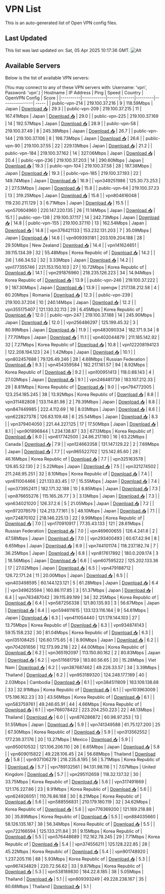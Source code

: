 # VPN List

This is an auto-generated list of Open VPN config files.

## Last Updated

This list was last updated on: Sat, 05 Apr 2025 10:17:36 GMT.
![Alt](https://repobeats.axiom.co/api/embed/186b98318ef1479477931607c1ad7d823f12451f.svg "Repobeats analytics image")

## Available Servers

Below is the list of available VPN servers:

(You may connect to any of these VPN servers with: Username: 'vpn', Password: 'vpn'.)
| Hostname | IP Address | Ping | Speed | Country | OpenVPN Config | Score |
|----------|------------|------|-------|---------|----------------| ----- |
| public-vpn-214 | 219.100.37.216 | 9 | 118.59Mbps | Japan | [Download 📥](./configs/server_0_JP.ovpn) | 29.3 |
| public-vpn-209 | 219.100.37.215 | 11 | 167.41Mbps | Japan | [Download 📥](./configs/server_1_JP.ovpn) | 29.0 |
| public-vpn-225 | 219.100.37.169 | 14 | 192.57Mbps | Japan | [Download 📥](./configs/server_2_JP.ovpn) | 28.9 |
| public-vpn-58 | 219.100.37.49 | 8 | 245.38Mbps | Japan | [Download 📥](./configs/server_3_JP.ovpn) | 26.7 |
| public-vpn-144 | 219.100.37.106 | 8 | 198.73Mbps | Japan | [Download 📥](./configs/server_4_JP.ovpn) | 26.6 |
| public-vpn-90 | 219.100.37.55 | 22 | 229.13Mbps | Japan | [Download 📥](./configs/server_5_JP.ovpn) | 21.2 |
| public-vpn-184 | 219.100.37.162 | 14 | 327.06Mbps | Japan | [Download 📥](./configs/server_6_JP.ovpn) | 20.4 |
| public-vpn-236 | 219.100.37.203 | 14 | 290.60Mbps | Japan | [Download 📥](./configs/server_7_JP.ovpn) | 19.3 |
| public-vpn-104 | 219.100.37.58 | 28 | 187.38Mbps | Japan | [Download 📥](./configs/server_8_JP.ovpn) | 19.3 |
| public-vpn-185 | 219.100.37.193 | 22 | 149.74Mbps | Japan | [Download 📥](./configs/server_9_JP.ovpn) | 16.9 |
| vpn349251986 | 125.30.73.253 | 2 | 27.53Mbps | Japan | [Download 📥](./configs/server_10_JP.ovpn) | 15.8 |
| public-vpn-64 | 219.100.37.23 | 13 | 319.25Mbps | Japan | [Download 📥](./configs/server_11_JP.ovpn) | 15.6 |
| vpn804816048 | 119.230.211.129 | 3 | 6.71Mbps | Japan | [Download 📥](./configs/server_12_JP.ovpn) | 15.5 |
| vpn570604960 | 220.147.220.135 | 26 | 11.14Mbps | Japan | [Download 📥](./configs/server_13_JP.ovpn) | 15.1 |
| public-vpn-138 | 219.100.37.117 | 14 | 242.73Mbps | Japan | [Download 📥](./configs/server_14_JP.ovpn) | 14.8 |
| public-vpn-155 | 219.100.37.110 | 13 | 162.54Mbps | Japan | [Download 📥](./configs/server_15_JP.ovpn) | 14.8 |
| vpn376421133 | 153.232.131.203 | 7 | 35.09Mbps | Japan | [Download 📥](./configs/server_16_JP.ovpn) | 14.6 |
| vpn909393181 | 203.109.204.188 | 28 | 29.50Mbps | New Zealand | [Download 📥](./configs/server_17_NZ.ovpn) | 14.4 |
| vpn141624851 | 39.115.134.39 | 32 | 55.48Mbps | Korea Republic of | [Download 📥](./configs/server_18_KR.ovpn) | 14.2 |
| 2i6 | 1.66.34.52 | 32 | 3.33Mbps | Japan | [Download 📥](./configs/server_19_JP.ovpn) | 14.2 |
| vpn177355746 | 221.153.150.103 | 27 | 10.72Mbps | Korea Republic of | [Download 📥](./configs/server_20_KR.ovpn) | 14.1 |
| vpn291876960 | 218.235.126.223 | 34 | 14.94Mbps | Korea Republic of | [Download 📥](./configs/server_21_KR.ovpn) | 13.9 |
| public-vpn-246 | 219.100.37.222 | 9 | 187.30Mbps | Japan | [Download 📥](./configs/server_22_JP.ovpn) | 13.9 |
| opengw | 217.138.212.58 | 4 | 60.20Mbps | Romania | [Download 📥](./configs/server_23_RO.ovpn) | 12.3 |
| public-vpn-239 | 219.100.37.204 | 10 | 240.14Mbps | Japan | [Download 📥](./configs/server_24_JP.ovpn) | 12.2 |
| vpn355175407 | 121.130.32.113 | 29 | 6.45Mbps | Korea Republic of | [Download 📥](./configs/server_25_KR.ovpn) | 12.0 |
| public-vpn-247 | 219.100.37.188 | 14 | 245.90Mbps | Japan | [Download 📥](./configs/server_26_JP.ovpn) | 12.0 |
| vpn256486297 | 125.199.45.32 | 3 | 80.99Mbps | Japan | [Download 📥](./configs/server_27_JP.ovpn) | 11.9 |
| vpn483090334 | 182.171.9.34 | 8 | 77.70Mbps | Japan | [Download 📥](./configs/server_28_JP.ovpn) | 11.1 |
| vpn402044879 | 211.185.142.92 | 32 | 7.27Mbps | Korea Republic of | [Download 📥](./configs/server_29_KR.ovpn) | 10.8 |
| vpn122208194123 | 122.208.194.123 | 24 | 1.42Mbps | Japan | [Download 📥](./configs/server_30_JP.ovpn) | 10.1 |
| vpn802457688 | 79.126.49.246 | 28 | 4.68Mbps | Russian Federation | [Download 📥](./configs/server_31_RU.ovpn) | 9.3 |
| vpn454359584 | 182.217.161.57 | 94 | 8.92Mbps | Korea Republic of | [Download 📥](./configs/server_32_KR.ovpn) | 9.2 |
| vpn100951413 | 118.0.88.143 | 4 | 27.02Mbps | Japan | [Download 📥](./configs/server_33_JP.ovpn) | 9.1 |
| vpn246481739 | 183.107.212.33 | 29 | 8.81Mbps | Korea Republic of | [Download 📥](./configs/server_34_KR.ovpn) | 9.0 |
| vpn794772005 | 123.254.185.245 | 38 | 13.92Mbps | Korea Republic of | [Download 📥](./configs/server_35_KR.ovpn) | 8.8 |
| vpn311482808 | 133.114.81.98 | 2 | 79.39Mbps | Japan | [Download 📥](./configs/server_36_JP.ovpn) | 8.8 |
| vpn847449985 | 222.4.112.69 | 16 | 8.03Mbps | Japan | [Download 📥](./configs/server_37_JP.ovpn) | 8.6 |
| vpn622827378 | 126.83.109.48 | 6 | 25.54Mbps | Japan | [Download 📥](./configs/server_38_JP.ovpn) | 8.3 |
| vpn379404050 | 221.44.227.125 | 17 | 17.50Mbps | Japan | [Download 📥](./configs/server_39_JP.ovpn) | 8.1 |
| vpn901896844 | 1.234.138.87 | 33 | 67.13Mbps | Korea Republic of | [Download 📥](./configs/server_40_KR.ovpn) | 8.0 |
| vpn617742500 | 24.86.217.160 | 16 | 63.22Mbps | Canada | [Download 📥](./configs/server_41_CA.ovpn) | 7.9 |
| vpn124663358 | 131.147.129.22 | 2 | 7.69Mbps | Japan | [Download 📥](./configs/server_42_JP.ovpn) | 7.7 |
| vpn965522702 | 125.142.85.60 | 28 | 46.16Mbps | Korea Republic of | [Download 📥](./configs/server_43_KR.ovpn) | 7.7 |
| vpn325163578 | 126.85.52.130 | 2 | 5.22Mbps | Japan | [Download 📥](./configs/server_44_JP.ovpn) | 7.5 |
| vpn321274502 | 211.248.95.251 | 32 | 8.10Mbps | Korea Republic of | [Download 📥](./configs/server_45_KR.ovpn) | 7.4 |
| vpn611004466 | 221.133.83.45 | 17 | 15.55Mbps | Japan | [Download 📥](./configs/server_46_JP.ovpn) | 7.4 |
| vpn373952411 | 182.171.32.188 | 10 | 8.85Mbps | Japan | [Download 📥](./configs/server_47_JP.ovpn) | 7.3 |
| vpn876655276 | 115.165.26.77 | 3 | 3.13Mbps | Japan | [Download 📥](./configs/server_48_JP.ovpn) | 7.3 |
| vpn634021020 | 126.37.2.6 | 5 | 21.05Mbps | Japan | [Download 📥](./configs/server_49_JP.ovpn) | 7.2 |
| vpn972078579 | 124.213.77.161 | 5 | 48.10Mbps | Japan | [Download 📥](./configs/server_50_JP.ovpn) | 7.1 |
| vpn724870102 | 218.146.225.13 | 22 | 9.99Mbps | Korea Republic of | [Download 📥](./configs/server_51_KR.ovpn) | 7.0 |
| vpn170910917 | 77.35.43.133 | 121 | 28.61Mbps | Russian Federation | [Download 📥](./configs/server_52_RU.ovpn) | 7.0 |
| vpn469600655 | 126.4.241.6 | 2 | 47.58Mbps | Japan | [Download 📥](./configs/server_53_JP.ovpn) | 7.0 |
| vpn293400493 | 60.67.42.94 | 8 | 6.65Mbps | Japan | [Download 📥](./configs/server_54_JP.ovpn) | 6.9 |
| vpn744101174 | 118.237.182.74 | 7 | 36.25Mbps | Japan | [Download 📥](./configs/server_55_JP.ovpn) | 6.8 |
| vpn817617892 | 180.0.209.174 | 3 | 18.56Mbps | Japan | [Download 📥](./configs/server_56_JP.ovpn) | 6.6 |
| vpn607595222 | 125.202.133.36 | 17 | 27.02Mbps | Japan | [Download 📥](./configs/server_57_JP.ovpn) | 6.5 |
| vpn479188712 | 126.72.171.24 | 11 | 20.00Mbps | Japan | [Download 📥](./configs/server_58_JP.ovpn) | 6.5 |
| vpn403498595 | 60.144.123.121 | 5 | 61.28Mbps | Japan | [Download 📥](./configs/server_59_JP.ovpn) | 6.4 |
| vpn349625594 | 160.86.117.85 | 3 | 51.37Mbps | Japan | [Download 📥](./configs/server_60_JP.ovpn) | 6.4 |
| vpn783487042 | 39.115.89.199 | 34 | 32.25Mbps | Korea Republic of | [Download 📥](./configs/server_61_KR.ovpn) | 6.4 |
| vpn587256338 | 121.80.135.93 | 3 | 56.67Mbps | Japan | [Download 📥](./configs/server_62_JP.ovpn) | 6.4 |
| vpn594611615 | 133.123.116.164 | 9 | 54.61Mbps | Japan | [Download 📥](./configs/server_63_JP.ovpn) | 6.3 |
| vpn411054440 | 121.179.144.103 | 27 | 13.75Mbps | Korea Republic of | [Download 📥](./configs/server_64_KR.ovpn) | 6.3 |
| vpn934874143 | 59.15.158.232 | 30 | 81.04Mbps | Korea Republic of | [Download 📥](./configs/server_65_KR.ovpn) | 6.3 |
| vpn135108425 | 126.60.175.65 | 6 | 8.90Mbps | Japan | [Download 📥](./configs/server_66_JP.ovpn) | 6.2 |
| vpn704261656 | 112.173.99.218 | 22 | 44.00Mbps | Korea Republic of | [Download 📥](./configs/server_67_KR.ovpn) | 6.2 |
| vpn365192097 | 113.150.80.162 | 2 | 80.83Mbps | Japan | [Download 📥](./configs/server_68_JP.ovpn) | 6.2 |
| vpn511681759 | 183.80.56.65 | 20 | 15.28Mbps | Viet Nam | [Download 📥](./configs/server_69_VN.ovpn) | 6.2 |
| vpn387687462 | 49.228.33.57 | 34 | 3.39Mbps | Thailand | [Download 📥](./configs/server_70_TH.ovpn) | 6.2 |
| vpn953189320 | 124.248.177.169 | 40 | 2.03Mbps | Cambodia | [Download 📥](./configs/server_71_KH.ovpn) | 6.1 |
| vpn384511809 | 183.109.138.68 | 33 | 32.91Mbps | Korea Republic of | [Download 📥](./configs/server_72_KR.ovpn) | 6.1 |
| vpn103963009 | 175.196.162.23 | 33 | 43.56Mbps | Korea Republic of | [Download 📥](./configs/server_73_KR.ovpn) | 6.1 |
| vpn583759761 | 49.246.65.91 | 44 | 4.66Mbps | Korea Republic of | [Download 📥](./configs/server_74_KR.ovpn) | 6.1 |
| vpn766078422 | 223.204.250.223 | 22 | 46.13Mbps | Thailand | [Download 📥](./configs/server_75_TH.ovpn) | 6.0 |
| vpn876286872 | 60.98.97.253 | 13 | 51.55Mbps | Japan | [Download 📥](./configs/server_76_JP.ovpn) | 5.9 |
| vpn741349588 | 61.75.127.200 | 25 | 67.30Mbps | Korea Republic of | [Download 📥](./configs/server_77_KR.ovpn) | 5.9 |
| vpn313562552 | 177.239.37.176 | 20 | 13.27Mbps | Mexico | [Download 📥](./configs/server_78_MX.ovpn) | 5.9 |
| vpn950010532 | 121.106.206.110 | 26 | 6.65Mbps | Japan | [Download 📥](./configs/server_79_JP.ovpn) | 5.8 |
| vpn609015822 | 49.228.106.45 | 24 | 56.68Mbps | Thailand | [Download 📥](./configs/server_80_TH.ovpn) | 5.8 |
| vpn937106279 | 218.235.8.195 | 56 | 5.71Mbps | Korea Republic of | [Download 📥](./configs/server_81_KR.ovpn) | 5.7 |
| vpn789132561 | 94.131.98.116 | 1 | 7.07Mbps | United Kingdom | [Download 📥](./configs/server_82_GB.ovpn) | 5.7 |
| vpn295112659 | 118.32.137.32 | 30 | 33.75Mbps | Korea Republic of | [Download 📥](./configs/server_83_KR.ovpn) | 5.6 |
| vpn317491669 | 121.176.227.86 | 23 | 9.91Mbps | Korea Republic of | [Download 📥](./configs/server_84_KR.ovpn) | 5.6 |
| vpn624926051 | 110.76.86.168 | 30 | 8.21Mbps | Korea Republic of | [Download 📥](./configs/server_85_KR.ovpn) | 5.6 |
| vpn588556831 | 210.179.180.119 | 32 | 34.62Mbps | Korea Republic of | [Download 📥](./configs/server_86_KR.ovpn) | 5.6 |
| vpn776369200 | 121.169.218.88 | 30 | 35.89Mbps | Korea Republic of | [Download 📥](./configs/server_87_KR.ovpn) | 5.5 |
| vpn884035660 | 58.126.135.187 | 38 | 56.34Mbps | Korea Republic of | [Download 📥](./configs/server_88_KR.ovpn) | 5.5 |
| vpn722166594 | 125.133.211.84 | 31 | 9.15Mbps | Korea Republic of | [Download 📥](./configs/server_89_KR.ovpn) | 5.5 |
| vpn576448689 | 112.162.78.245 | 29 | 7.71Mbps | Korea Republic of | [Download 📥](./configs/server_90_KR.ovpn) | 5.4 |
| vpn374556211 | 125.128.222.85 | 28 | 45.22Mbps | Korea Republic of | [Download 📥](./configs/server_91_KR.ovpn) | 5.4 |
| vpn901748920 | 1.237.205.116 | 88 | 5.93Mbps | Korea Republic of | [Download 📥](./configs/server_92_KR.ovpn) | 5.3 |
| vpn967434829 | 220.72.56.62 | 33 | 9.87Mbps | Korea Republic of | [Download 📥](./configs/server_93_KR.ovpn) | 5.3 |
| vpn538189830 | 184.22.8.185 | 38 | 5.05Mbps | Thailand | [Download 📥](./configs/server_94_TH.ovpn) | 5.1 |
| vpn809393249 | 49.228.238.167 | 35 | 60.68Mbps | Thailand | [Download 📥](./configs/server_95_TH.ovpn) | 5.1 |
